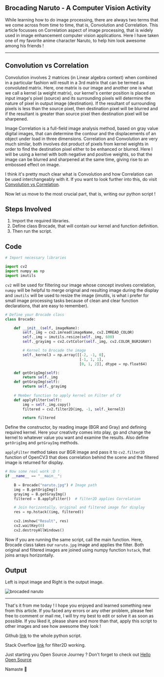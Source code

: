 ## Brocading Naruto - A Computer Vision Activity

While learning how to do image processing, there are always two terms that we come across from time to time, that is, Convolution and Correlation. This article focusses on Correlation aspect of image processing, that is widely used in image enhancement computer vision applications. Here I have taken one of my favorite anime character Naruto, to help him look awesome among his friends !

---

## Convolution vs Correlation

Convolution involves 2 matrices (in Linear algebra context) when combined in a particular fashion will result in a 3rd matrix that can be termed as convoluted matrix. Here, one matrix is our image and another one is what we call a kernel (a weight matrix), our kernel's center position is placed on input image's pixel (source) and its surrounding pixels will determine the nature of pixel in output image (destination). If the resultant of surrounding pixels is less than the source pixel, then destination pixel will be blurred and if the resultant is greater than source pixel then destination pixel will be sharpened.

Image Correlation is a full-field image analysis method, based on gray value digital images, that can determine the contour and the displacements of an object under load in three dimensions. Correlation and Convolution are very much similar, both involves dot product of pixels from kernel weights in order to find the destination pixel either to be enhanced or blurred. Here I will be using a kernel with both negative and positive weights, so that the image can be blurred and sharpened at the same time, giving rise to an embossed effect on image.

I think it's pretty much clear what is Convolution and how Correlation can be used interchangeably with it. If you want to look further into this, do visit [Convolution vs Correlation](https://stackoverflow.com/questions/20321296/convolution-vs-correlation).

Now let us move to the most crucial part, that is, writing our python script !

## Steps Involved

1. Import the required libraries.
2. Define class Brocade, that will contain our kernel and function definition.
3. Then run the script.

## Code

```python
# Import necessary libraries

import cv2
import numpy as np
import imutils
```

`cv2` will be used for filtering our image whose concept involves correlation, `numpy` will be helpful to merge original and resulting image during the display and `imutils` will be used to resize the image (imutils, is what i prefer for small image processing tasks because of clean and clear function declarations, that are easy to remember).

```python
# Define your Brocade class
class Brocade:

    def __init__(self, imageName):
        self._img = cv2.imread(imageName, cv2.IMREAD_COLOR)
        self._img = imutils.resize(self._img, 600)
        self._grayimg = cv2.cvtColor(self._img, cv2.COLOR_BGR2GRAY)

        # Kernel to Brocade the image
        self._kernel3 = np.array([[-2, -1, 0],
                                  [-1, 1, 1],
                                  [0, 1, 2]], dtype = np.float64)

    def getOrigImg(self):
        return self._img
    def getGrayImg(self):
        return self._grayimg
    
    # Member function to apply kernel on Filter of CV
    def applyFilter(self):
        img = self._img.copy()
        filtered = cv2.filter2D(img, -1, self._kernel3)

        return filtered
```

Define the constructor, by reading image (BGR and Gray) and defining required kernel. Here your creativity comes into play, go and change the kernel to whatever value you want and examine the results. Also define `getOrigImg` and `getGrayImg` methods. 

`applyFilter` method takes our BGR image and pass it to `cv2.filter2D` function of OpenCV3 that does correlation behind the scene and the filtered image is returned for display.

```python
# Now some real work :D !
if __name__ == "__main__":
    
    B = Brocade("naruto.jpg") # Image path
    img = B.getOrigImg()
    grayimg = B.getGrayImg()
    filtered = B.applyFilter()  # filter2D applies Correlation

    # Join horizontally, original and filtered image for display
    res = np.hstack((img, filtered))
    
    cv2.imshow("Result", res)
    cv2.waitKey(0)
    cv2.destroyAllWindows()
```

Now if you are running the same script, call the main function. Here, Brocade class takes our `naruto.jpg` image and applies the filter. Both original and filtered images are joined using numpy function `hstack`, that joins arrays horizontally.

## Output

Left is input image and Right is the output image.

![brocaded naruto](https://cdn.hashnode.com/res/hashnode/image/upload/v1607150026469/Pgw8I-BvY.png)

---

That's it from me today ! I hope you enjoyed and learned something new from this article. If you faced any errors or any other problem, please feel free to comment or mail me, I will try my best to edit or solve it as soon as possible. If you liked it, please share and more than that, apply this script to other images and see how awesome they look !

Github [link](https://github.com/Siddharth2016/Opencv-Python-Computer-Vision/blob/master/brocadeNaruto.py) to the whole python script.

Stack Overflow [link](https://stackoverflow.com/questions/26857829/does-filter2d-in-opencv-really-do-its-job) for filter2D working.

Just starting you Open Source Journey ? Don't forget to check out [Hello Open Source](https://github.com/siddharth2016/hello-open-source)

Namaste 🙏